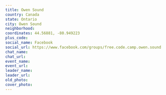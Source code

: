 ```yaml
---
title: Owen Sound
country: Canada
state: Ontario
city: Owen Sound
neighborhood: 
coordinates: 44.56881, -80.949223
plus_code:
social_name: Facebook
social_url: https://www.facebook.com/groups/free.code.camp.owen.sound
chat_name:
chat_url:
event_name:
event_url:
leader_name:
leader_url:
old_photo: 
cover_photo:
---
```

